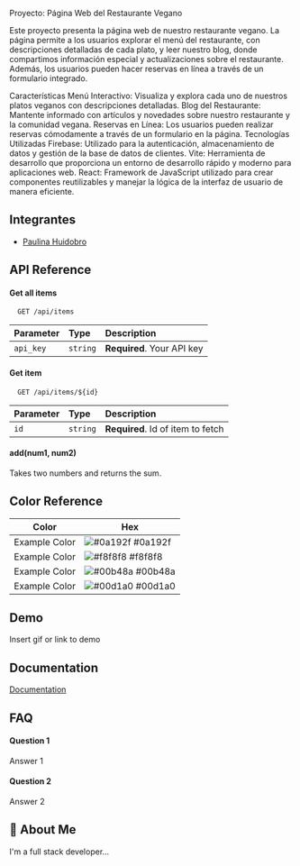 
Proyecto: Página Web del Restaurante Vegano

Este proyecto presenta la página web de nuestro restaurante vegano. La página permite a los usuarios explorar el menú del restaurante, con descripciones detalladas de cada plato, y leer nuestro blog, donde compartimos información especial y actualizaciones sobre el restaurante. Además, los usuarios pueden hacer reservas en línea a través de un formulario integrado.

Características
Menú Interactivo: Visualiza y explora cada uno de nuestros platos veganos con descripciones detalladas.
Blog del Restaurante: Mantente informado con artículos y novedades sobre nuestro restaurante y la comunidad vegana.
Reservas en Línea: Los usuarios pueden realizar reservas cómodamente a través de un formulario en la página.
Tecnologías Utilizadas
Firebase: Utilizado para la autenticación, almacenamiento de datos y gestión de la base de datos de clientes.
Vite: Herramienta de desarrollo que proporciona un entorno de desarrollo rápido y moderno para aplicaciones web.
React: Framework de JavaScript utilizado para crear componentes reutilizables y manejar la lógica de la interfaz de usuario de manera eficiente.


## Integrantes

- [Paulina Huidobro](https://github.com/PaulinaHuidobro)

## API Reference

#### Get all items

```http
  GET /api/items
```

| Parameter | Type     | Description                |
| :-------- | :------- | :------------------------- |
| `api_key` | `string` | **Required**. Your API key |

#### Get item

```http
  GET /api/items/${id}
```

| Parameter | Type     | Description                       |
| :-------- | :------- | :-------------------------------- |
| `id`      | `string` | **Required**. Id of item to fetch |

#### add(num1, num2)

Takes two numbers and returns the sum.

## Color Reference

| Color             | Hex                                                                |
| ----------------- | ------------------------------------------------------------------ |
| Example Color | ![#0a192f](https://via.placeholder.com/10/0a192f?text=+) #0a192f |
| Example Color | ![#f8f8f8](https://via.placeholder.com/10/f8f8f8?text=+) #f8f8f8 |
| Example Color | ![#00b48a](https://via.placeholder.com/10/00b48a?text=+) #00b48a |
| Example Color | ![#00d1a0](https://via.placeholder.com/10/00b48a?text=+) #00d1a0 |


## Demo

Insert gif or link to demo


## Documentation

[Documentation](https://linktodocumentation)


## FAQ

#### Question 1

Answer 1

#### Question 2

Answer 2


## 🚀 About Me
I'm a full stack developer...

